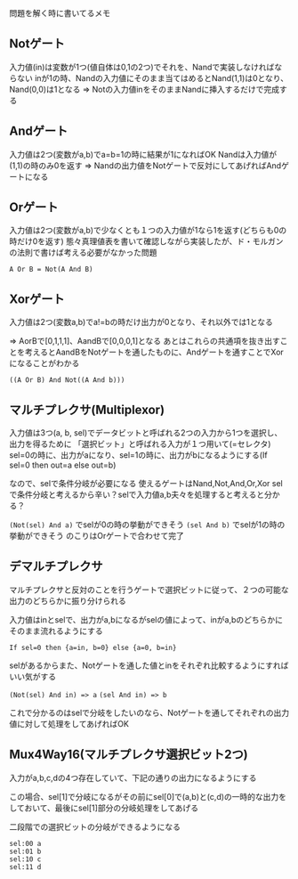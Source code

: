 問題を解く時に書いてるメモ

## Notゲート
入力値(in)は変数が1つ(値自体は0,1の2つ)でそれを、Nandで実装しなければならない
inが1の時、Nandの入力値にそのまま当てはめるとNand(1,1)は0となり、Nand(0,0)は1となる
=> Notの入力値inをそのままNandに挿入するだけで完成する

## Andゲート
入力値は2つ(変数がa,b)でa=b=1の時に結果が1になればOK
Nandは入力値が(1,1)の時のみ0を返す
=> Nandの出力値をNotゲートで反対にしてあげればAndゲートになる

## Orゲート
入力値は2つ(変数がa,b)で少なくとも１つの入力値が1なら1を返す(どちらも0の時だけ0を返す)
態々真理値表を書いて確認しながら実装したが、ド・モルガンの法則で書けば考える必要がなかった問題
```
A Or B = Not(A And B)
```

## Xorゲート
入力値は2つ(変数a,b)でa!=bの時だけ出力が0となり、それ以外では1となる

=> AorBで[0,1,1,1]、AandBで[0,0,0,1]となる
あとはこれらの共通項を抜き出すことを考えるとAandBをNotゲートを通したものに、Andゲートを通すことでXorになることがわかる

```
((A Or B) And Not((A And b)))
```

## マルチプレクサ(Multiplexor)
入力値は3つ(a, b, sel)でデータビットと呼ばれる2つの入力から1つを選択し、出力を得るために
「選択ビット」と呼ばれる入力が１つ用いて(=セレクタ)
sel=0の時に、出力がaになり、sel=1の時に、出力がbになるようにする(If sel=0 then out=a else out=b)

なので、selで条件分岐が必要になる
使えるゲートはNand,Not,And,Or,Xor
selで条件分岐と考えるから辛い？selで入力値a,b夫々を処理すると考えると分かる？

`(Not(sel) And a)` でselが0の時の挙動ができそう
`(sel And b)` でselが1の時の挙動ができそう
のこりはOrゲートで合わせて完了

## デマルチプレクサ
マルチプレクサと反対のことを行うゲートで選択ビットに従って、２つの可能な出力のどちらかに振り分けられる

入力値はinとselで、出力がa,bになるがselの値によって、inがa,bのどちらかにそのまま流れるようにする

`If sel=0 then {a=in, b=0} else {a=0, b=in}`

selがあるからまた、Notゲートを通した値とinをそれぞれ比較するようにすればいい気がする

`(Not(sel) And in) => a`
`(sel And in) => b`

これで分かるのはselで分岐をしたいのなら、Notゲートを通してそれぞれの出力値に対して処理をしてあげればOK

## Mux4Way16(マルチプレクサ選択ビット2つ)

入力がa,b,c,dの4つ存在していて、下記の通りの出力になるようにする

この場合、sel[1]で分岐になるがその前にsel[0]で(a,b)と(c,d)の一時的な出力をしておいて、最後にsel[1]部分の分岐処理をしてあげる

二段階での選択ビットの分岐ができるようになる

```
sel:00 a
sel:01 b
sel:10 c
sel:11 d
```

